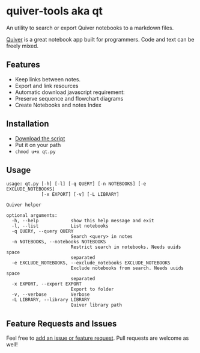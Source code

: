 quiver-tools aka qt
===================

An utility to search or export Quiver notebooks to a markdown files.

[Quiver](http://happenapps.com/#quiver) is a great notebook app built for programmers. Code and text can be freely mixed. 

## Features

- Keep links between notes. 
- Export and link resources
- Automatic download javascript requirement:
- Preserve sequence and flowchart diagrams
- Create Notebooks and notes Index


## Installation

- [Download the script](https://raw.githubusercontent.com/mbelletti/quiver-tools/master/qt.py)
- Put it on your path
- `chmod u+x qt.py`

## Usage

	usage: qt.py [-h] [-l] [-q QUERY] [-n NOTEBOOKS] [-e EXCLUDE_NOTEBOOKS]
	             [-x EXPORT] [-v] [-L LIBRARY]

	Quiver helper

	optional arguments:
	  -h, --help            show this help message and exit
	  -l, --list            List notebooks
	  -q QUERY, --query QUERY
	                        Search <query> in notes
	  -n NOTEBOOKS, --notebooks NOTEBOOKS
	                        Restrict search in notebooks. Needs uuids space
	                        separated
	  -e EXCLUDE_NOTEBOOKS, --exclude_notebooks EXCLUDE_NOTEBOOKS
	                        Exclude notebooks from search. Needs uuids space
	                        separated
	  -x EXPORT, --export EXPORT
	                        Export to folder
	  -v, --verbose         Verbose
	  -L LIBRARY, --library LIBRARY
	                        Quiver library path

## Feature Requests and Issues

Feel free to [add an issue or feature request](https://github.com/mbelletti/quiver-tools/issues). Pull requests are welcome as well! 

